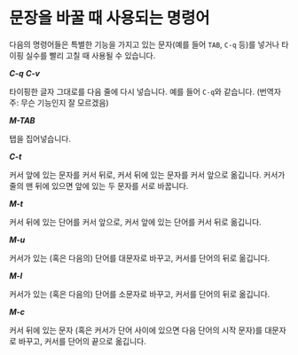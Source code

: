 # 문장을 바꿀 때 사용되는 명령어

다음의 명령어들은 특별한 기능을 가지고 있는 문자(예를 들어 `TAB`, `C-q` 등)를 넣거나 타이핑 실수를 빨리 고칠 때 사용될 수 있습니다.

***C-q***
***C-v***

  타이핑한 글자 그대로를 다음 줄에 다시 넣습니다. 예를 들어 `C-q`와 같습니다. (번역자 주: 무슨 기능인지 잘 모르겠음)

***M-TAB***

  탭을 집어넣습니다.

***C-t***

  커서 앞에 있는 문자를 커서 뒤로, 커서 뒤에 있는 문자를 커서 앞으로 옮깁니다. 커서가 줄의 맨 뒤에 있으면 앞에 있는 두 문자를 서로 바꿉니다.

***M-t***

  커서 뒤에 있는 단어를 커서 앞으로, 커서 앞에 있는 단어를 커서 뒤로 옮깁니다.

***M-u***

  커서가 있는 (혹은 다음의) 단어를 대문자로 바꾸고, 커서를 단어의 뒤로 옮깁니다.

***M-l***

  커서가 있는 (혹은 다음의) 단어를 소문자로 바꾸고, 커서를 단어의 뒤로 옮깁니다.

***M-c***

   커서 뒤에 있는 문자 (혹은 커서가 단어 사이에 있으면 다음 단어의 시작 문자)를 대문자로 바꾸고, 커서를 단어의 끝으로 옮깁니다.
